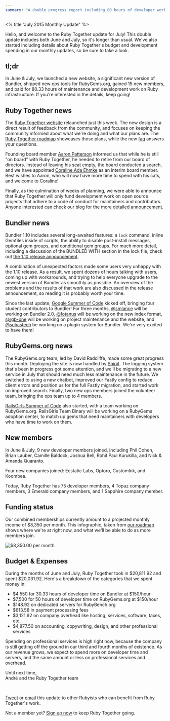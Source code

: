 ```yaml
---
summary: "A double progress report including 80 hours of developer work paid for, a new website, a new Bundler version, RubyGems progress, and juicy financial details."
---
```

<% title "July 2015 Monthly Update" %>

Hello, and welcome to the Ruby Together update for July! This double update includes both June and July, so it's longer than usual. We've also started including details about Ruby Together's budget and development spending in our monthly updates, so be sure to take a look.

## tl;dr

In June & July, we launched a new website, a significant new version of Bundler, shipped new ops tools for RubyGems.org, gained 15 new members, and paid for 80.33 hours of maintenance and development work on Ruby infrastructure. If you're interested in the details, keep going!

## Ruby Together news

The [Ruby Together website](https://rubytogether.org) relaunched just this week. The new design is a direct result of feedback from the community, and focuses on keeping the community informed about what we're doing and what our plans are. The [Ruby Together roadmap](https://rubytogether.org/roadmap) showcases those plans, while the new [faq](https://rubytogether.org/companies#faq) answers your questions.

Founding board member [Aaron Patterson](http://twitter.com/tenderlove) informed us that while he is still "on board" with Ruby Together, he needed to retire from our board of directors. Instead of leaving his seat empty, the board conducted a search, and we have appointed [Coraline Ada Ehmke](http://twitter.com/coralineada) as an interim board member. Best wishes to Aaron, who will now have more time to spend with his cats, and welcome to Coraline!

Finally, as the culmination of weeks of planning, we were able to announce that Ruby Together will only fund development work on open source projects that adhere to a code of conduct for maintainers and contributors. Anyone interested can check our blog for the [more detailed announcement](https://rubytogether.org/news/2015-07-15-project-codes-of-conduct).

## Bundler news

Bundler 1.10 includes several long-awaited features: a `lock` command, inline Gemfiles inside of scripts, the ability to disable post-install messages, optional gem groups, and conditional gem groups. For much more detail, including a discussion of the BUNDLED WITH section in the lock file, check out [the 1.10 release announcement](http://bundler.io/blog/2015/06/24/version-1-10-released.html).

A combination of unexpected factors made some users very unhappy with the 1.10 release. As a result, we spent dozens of hours talking with users, coming up with workarounds, and trying to help everyone upgrade to the newest version of Bundler as smoothly as possible. An overview of the problems and the results of that work are also discussed in the release announcement, so reading it is probably worth your time.

Since the last update, [Google Summer of Code](https://www.google-melange.com) kicked off, bringing four student contributors to Bundler! For three months, [@smlance](https://github.com/smlance) will be working on Bundler 2.0, [@fotanus](https://github.com/fotanus) will be working on the new index format, [@rgb-one](https://github.com/rgb-one) will be working on project maintenance and the website, and [@suhastech](https://github.com/suhastech) be working on a plugin system for Bundler. We're very excited to have them!

## RubyGems.org news

The RubyGems.org team, led by David Radcliffe, made some great progress this month. Deploying the site is now handled by [Shipit](https://github.com/Shopify/shipit-engine). The logging system that's been in progress got some attention, and we'll be migrating to a new service in July that should need much less maintenance in the future. We switched to using a new chatbot, improved our Fastly config to reduce client errors and position us for the full Fastly migration, and started work on improved search. Finally, two new ops members joined the volunteer team, bringing the ops team up to 4 members.

[RailsGirls Summer of Code](http://railsgirlssummerofcode.org) also started, with a team working on RubyGems.org. RailsGirls Team Binary will be working on a RubyGems adoption center, to match up gems that need maintainers with developers who have time to work on them.

## New members

In June & July, 9 new developer members joined, including Phil Cohen, Brian Lauber, Camille Baldock, Joshua Bell, Rohit Paul Kurukilla, and Nick & Amanda Quaranto.

Four new companies joined: Ecstatic Labs, Optoro, CustomInk, and Koombea.

Today, Ruby Together has 75 developer members, 4 Topaz company members, 3 Emerald company members, and 1 Sapphire company member.

## Funding status

Our combined memberships currently amount to a projected monthly income of $8,350 per month. This infographic, taken from [our roadmap](https://rubytogether.org/roadmap) shows where we're at right now, and what we'll be able to do as more members join.

![$8,350.00 per month](/email/2015-07-18-july-2015-monthly-update/roadmap-status.png)

## Budget & Expenses

During the months of June and July, Ruby Together took in $20,811.92 and spent $20,031.92. Here's a breakdown of the categories that we spent money in:

  * $4,550 for 30.33 hours of developer time on Bundler at $150/hour
  * $7,500 for 50 hours of developer time on RubyGems.org at $150/hour
  * $148.92 on dedicated servers for RubyBench.org
  * $613.58 in payment processing fees
  * $3,121.92 on company overhead like hosting, services, software, taxes, etc.
  * $4,877.50 on accounting, copywriting, design, and other professional services

Spending on professional services is high right now, because the company is still getting off the ground in our third and fourth months of existence. As our revenue grows, we expect to spend more on developer time and servers, and the same amount or less on professional services and overhead.

Until next time,  
André and the Ruby Together team

<br>

[Tweet](https://twitter.com/intent/tweet?text=The%20Ruby%20Together%20June%202015%20update:%20Bundler%201.10%20and%20ShipIt%20for%20RubyGems.org&url=https://rubytogether.org/news/) or [email](mailto:?body=The%20Ruby%20Together%20June%202015%20update:%20Bundler%201.10%20and%20ShipIt%20for%20RubyGems.org.subject=I%20joined%20Ruby%20Together.%20Here%27s%20why%20you%20should%20too.) this update to other Rubyists who can benefit from Ruby Together's work.

Not a member yet? [Sign up now](https://rubytogether.org) to keep Ruby Together going.